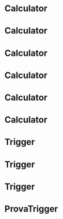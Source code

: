 # Calculator
# Calculator
# Calculator
# Calculator
# Calculator
# Calculator
# Trigger
# Trigger
# Trigger
# ProvaTrigger
